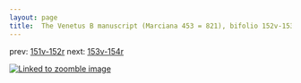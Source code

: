 ```yaml
---
layout: page
title:  The Venetus B manuscript (Marciana 453 = 821), bifolio 152v-153r
---
```


prev: [151v-152r](../151v-152r/) next: [153v-154r](../153v-154r/)



[![Linked to zoomble image](http://www.homermultitext.org/iipsrv?IIIF=/project/homer/pyramidal/deepzoom/hmt/vbbifolio/v1/vb_152v_153r.tif/full/2000,/0/default.jpg)](http://www.homermultitext.org/ict2/?urn=urn:cite2:hmt:vbbifolio.v1:vb_152v_153r)

